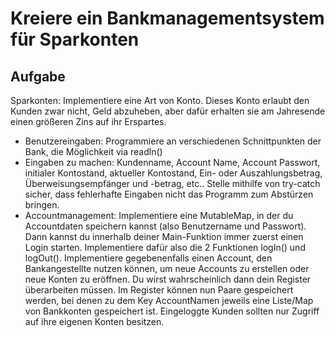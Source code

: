 # Kreiere ein Bankmanagementsystem für Sparkonten
## Aufgabe
Sparkonten: Implementiere eine Art von Konto. Dieses Konto erlaubt den Kunden zwar nicht, Geld abzuheben, aber dafür erhalten sie am Jahresende einen größeren Zins auf ihr Erspartes.
- Benutzereingaben: Programmiere an verschiedenen Schnittpunkten der Bank, die Möglichkeit via readln() 
- Eingaben zu machen: Kundenname, Account Name, Account Passwort, initialer Kontostand, aktueller Kontostand, Ein- oder Auszahlungsbetrag, Überweisungsempfänger und -betrag, etc.. Stelle mithilfe von try-catch sicher, dass fehlerhafte Eingaben nicht das Programm zum Abstürzen bringen.
- Accountmanagement: Implementiere eine MutableMap, in der du Accountdaten speichern kannst (also Benutzername und Passwort). Dann kannst du innerhalb deiner Main-Funktion immer zuerst einen Login starten. Implementiere dafür also die 2 Funktionen logIn() und logOut(). Implementiere gegebenenfalls einen Account, den Bankangestellte nutzen können, um neue Accounts zu erstellen oder neue Konten zu eröffnen. Du wirst wahrscheinlich dann dein Register überarbeiten müssen. Im Register können nun Paare gespeichert werden, bei denen zu dem Key AccountNamen jeweils eine Liste/Map von Bankkonten gespeichert ist. Eingeloggte Kunden sollten nur Zugriff auf ihre eigenen Konten besitzen.
